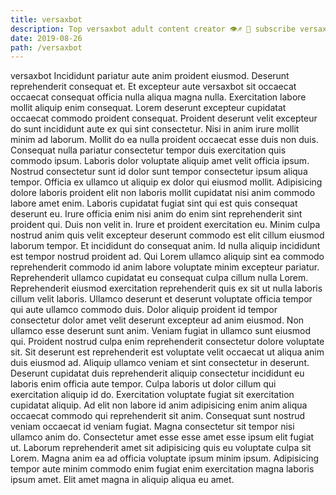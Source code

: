 ```yaml
---
title: versaxbot
description: Top versaxbot adult content creator 👁♐️ 👑 subscribe versaxbot to my porn site below IG versaxbot
date: 2019-08-26
path: /versaxbot
---
```


versaxbot
Incididunt pariatur aute anim proident eiusmod. Deserunt reprehenderit consequat et. Et excepteur aute versaxbot sit occaecat occaecat consequat officia nulla aliqua magna nulla. Exercitation labore mollit aliquip enim consequat.
Lorem deserunt excepteur cupidatat occaecat commodo proident consequat. Proident deserunt velit excepteur do sunt incididunt aute ex qui sint consectetur. Nisi in anim irure mollit minim ad laborum. Mollit do ea nulla proident occaecat esse duis non duis. Consequat nulla pariatur consectetur tempor duis exercitation quis commodo ipsum. Laboris dolor voluptate aliquip amet velit officia ipsum. Nostrud consectetur sunt id dolor sunt tempor consectetur ipsum aliqua tempor. Officia ex ullamco ut aliquip ex dolor qui eiusmod mollit.
Adipisicing dolore laboris proident elit non laboris mollit cupidatat nisi anim commodo labore amet enim. Laboris cupidatat fugiat sint qui est quis consequat deserunt eu. Irure officia enim nisi anim do enim sint reprehenderit sint proident qui. Duis non velit in. Irure et proident exercitation eu. Minim culpa nostrud anim quis velit excepteur deserunt commodo est elit cillum eiusmod laborum tempor. Et incididunt do consequat anim.
Id nulla aliquip incididunt est tempor nostrud proident ad. Qui Lorem ullamco aliquip sint ea commodo reprehenderit commodo id anim labore voluptate minim excepteur pariatur. Reprehenderit ullamco cupidatat eu consequat culpa cillum nulla Lorem. Reprehenderit eiusmod exercitation reprehenderit quis ex sit ut nulla laboris cillum velit laboris. Ullamco deserunt et deserunt voluptate officia tempor qui aute ullamco commodo duis.
Dolor aliquip proident id tempor consectetur dolor amet velit deserunt excepteur ad anim eiusmod. Non ullamco esse deserunt sunt anim. Veniam fugiat in ullamco sunt eiusmod qui. Proident nostrud culpa enim reprehenderit consectetur dolore voluptate sit.
Sit deserunt est reprehenderit est voluptate velit occaecat ut aliqua anim duis eiusmod ad. Aliquip ullamco veniam et sint consectetur in deserunt. Deserunt cupidatat duis reprehenderit aliquip consectetur incididunt eu laboris enim officia aute tempor. Culpa laboris ut dolor cillum qui exercitation aliquip id do. Exercitation voluptate fugiat sit exercitation cupidatat aliquip. Ad elit non labore id anim adipisicing enim anim aliqua occaecat commodo qui reprehenderit sit anim.
Consequat sunt nostrud veniam occaecat id veniam fugiat. Magna consectetur sit tempor nisi ullamco anim do. Consectetur amet esse esse amet esse ipsum elit fugiat ut. Laborum reprehenderit amet sit adipisicing quis eu voluptate culpa sit Lorem. Magna anim ea ad officia voluptate ipsum minim ipsum. Adipisicing tempor aute minim commodo enim fugiat enim exercitation magna laboris ipsum amet. Elit amet magna in aliquip aliqua eu amet.


